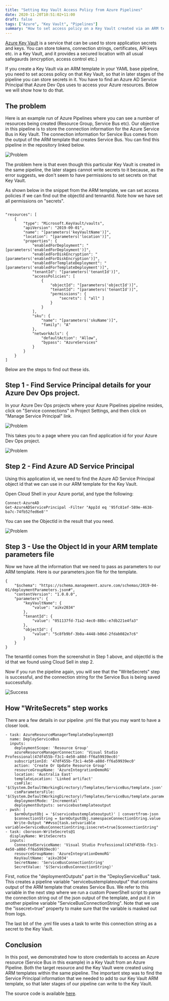 ```yaml
---
title: "Setting Key Vault Access Policy from Azure Pipelines"
date: 2020-11-20T10:51:02+11:00
draft: false 
tags: ["Azure", "Key Vault", "Pipelines"]
summary: "How to set access policy on a Key Vault created via an ARM template."
---
```


<a href="https://docs.microsoft.com/en-us/azure/key-vault/general/" target="_blank">Azure Key Vault</a> is a service that can be used to store application secrets and keys. You can store tokens, connection strings, certificates, API keys etc. in a Key Vault, and it provides a secured location with all usual safegaurds (encryption, access control etc.)

If you create a Key Vault via an ARM template in your YAML base pipeline, you need to set access policy on that Key Vault, so that in later stages of the pipeline you can store secrets in it.  You have to find an Azure AD Service Principal that Azure Dev Ops uses to access your Azure resources.  Below we will show how to do that.

## The problem

 Here is an example run of Azure Pipelines where you can see a number of resources being created (Resource Group, Service Bus etc).  Our objective in this pipeline is to store the connection information for the Azure Service Bus in Key Vault.  The connection information for Service Bus comes from the output of the ARM template that creates Service Bus.  You can find this pipeline in the repository linked below.

![Problem](/img/setting-key-vault-access-policy-from-azure-pipelines/problem.jpg)

The problem here is that even though this particular Key Vault is created in the same pipeline, the later stages cannot write secrets to it because, as the error suggests, we don't seem to have permissions to set secrets on that Key Vault.

As shown below in the snippet from the ARM template, we can set access policies if we can find out the objectId and tennantId.  Note how we have set all permissions on "secrets".

```code

"resources": [
    {
        "type": "Microsoft.KeyVault/vaults",
        "apiVersion": "2019-09-01",
        "name": "[parameters('keyVaultName')]",
        "location": "[parameters('location')]",
        "properties": {
            "enabledForDeployment": "[parameters('enabledForDeployment')]",
            "enabledForDiskEncryption": "[parameters('enabledForDiskEncryption')]",
            "enabledForTemplateDeployment": "[parameters('enabledForTemplateDeployment')]",
            "tenantId": "[parameters('tenantId')]",
            "accessPolicies": [
                {
                    "objectId": "[parameters('objectId')]",
                    "tenantId": "[parameters('tenantId')]",
                    "permissions": {
                        "secrets": [ "all" ]
                    }
                }
            ],
            "sku": {
                "name": "[parameters('skuName')]",
                "family": "A"
            },
            "networkAcls": {
                "defaultAction": "Allow",
                "bypass": "AzureServices"
            }
        }
    }
]
```
Below are the steps to find out these ids.

## Step 1 - Find Service Principal details for your Azure Dev Ops project.

In your Azure Dev Ops projects where your Azure Pipelines pipeline resides, click on "Service connections" in Project Settings, and then click on "Manage Service Principal" link.

![Problem](/img/setting-key-vault-access-policy-from-azure-pipelines/Step1.jpg)

This takes you to a page where you can find application id for your Azure Dev Ops project.

![Problem](/img/setting-key-vault-access-policy-from-azure-pipelines/Step1A.jpg)

## Step 2 - Find Azure AD Service Principal
Using this application id, we need to find the Azure AD Service Principal object id that we can use in our ARM template for the Key Vault.  

Open Cloud Shell in your Azure portal, and type the following:

```code
Connect-AzureAD
Get-AzureADServicePrincipal -Filter "AppId eq '95fc81ef-589e-4638-ba7c-74fb52fed6e8'"
```
You can see the ObjectId in the result that you need.

![Problem](/img/setting-key-vault-access-policy-from-azure-pipelines/Step2.jpg)

## Step 3 - Use the Object Id in your ARM template parameters file

Now we have all the information that we need to pass as parameters to our ARM template.  Here is our parameters.json file for the template.

```code
{
    "$schema": "https://schema.management.azure.com/schemas/2019-04-01/deploymentParameters.json#",
    "contentVersion": "1.0.0.0",
    "parameters": {
        "keyVaultName": {
            "value": "aikv2034"
        },
        "tenantId": {
            "value": "051137fd-71a2-4ec0-88bc-e7db221e4fa3"
        },
        "objectId": {
            "value": "5c8fb9bf-3b0a-4448-b06d-2fdab082e7c6"
        }
    }
}
```
The tenantId comes from the screenshot in Step 1 above, and objectId is the id that we found using Cloud Sell in step 2.

Now if you run the pipeline again, you will see that the "WriteSecrets" step is successful, and the connection string for the Service Bus is being saved successfully.

![Success](/img/setting-key-vault-access-policy-from-azure-pipelines/Success.jpg)

## How "WriteSecrets" step works

There are a few details in our pipeline .yml file that you may want to have a closer look.

```code
- task: AzureResourceManagerTemplateDeployment@3
  name: DeployServiceBus
  inputs:
    deploymentScope: 'Resource Group'
    azureResourceManagerConnection: 'Visual Studio Professional(47df455b-f3c1-4e50-a88d-ff6a59939ec0)'
    subscriptionId: '47df455b-f3c1-4e50-a88d-ff6a59939ec0'
    action: 'Create Or Update Resource Group'
    resourceGroupName: 'AzureIntegrationDemoRG'
    location: 'Australia East'
    templateLocation: 'Linked artifact'
    csmFile: '$(System.DefaultWorkingDirectory)/Templates/ServiceBus/template.json'
    csmParametersFile: '$(System.DefaultWorkingDirectory)/Templates/ServiceBus/template.parameters.json'
    deploymentMode: 'Incremental'
    deploymentOutputs: servicebustemplateoutput
- pwsh: |
    $armOutputObj = '$(servicebustemplateoutput)' | convertfrom-json
    $connectionString = $armOutputObj.namespaceConnectionString.value
    Write-Output "##vso[task.setvariable variable=ServiceBusConnectionString;issecret=true]$connectionString"
- task: cboroson-WriteSecrets@1
  displayName: WriteSecrets
  inputs:
    ConnectedServiceName: 'Visual Studio Professional(47df455b-f3c1-4e50-a88d-ff6a59939ec0)'
    resourceGroupName: 'AzureIntegrationDemoRG'
    KeyVaultName: 'aikv2034'
    SecretName: 'ServiceBusConnectionString'
    SecretValue: '$(ServiceBusConnectionString)'
```
First, notice the "deploymentOutputs" part in the "DeployServiceBus" task.  This creates a pipeline variable "servicebustemplateoutput" that contains output of the ARM template that creates Service Bus.  We refer to this variable in the next step where we run a custom PowerShell script to parse the connection string out of the json output of the template, and put it in another pipeline variable "ServiceBusConnectionString".  Note that we use the "issecret=true" property to make sure that the variable is masked out from logs.

The last bit of the .yml file uses a task to write this connection string as a secret to the Key Vault.

## Conclusion
In this post, we demonstrated how to store credentials to access an Azure resource (Service Bus in this example) in a Key Vault from an Azure Pipeline.  Both the target resource and the Key Vault were created using ARM templates within the same pipeline.  The important step was to find the Service Principal information that we needed to add to our Key Vault ARM template, so that later stages of our pipeline can write to the Key Vault.

The source code is available <a href="https://github.com/salmanalibanani/AzureIntegrationDemo" target="_blank">here</a>.







